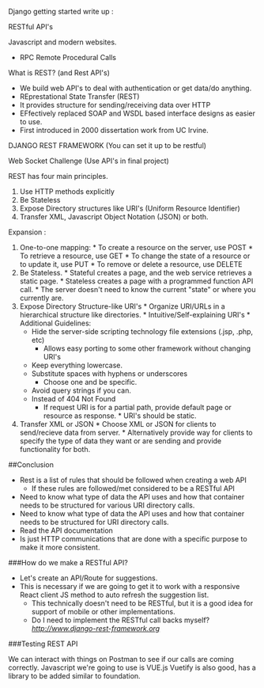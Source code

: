 Django getting started write up :

RESTful API's

Javascript and modern websites.

  * RPC Remote Procedural Calls
  
What is REST? (and Rest API's)

  * We build web API's to deal with authentication or get data/do anything.
  * REprestational State Transfer (REST)
  * It provides structure for sending/receiving data over HTTP
  * EFfectively replaced SOAP and WSDL based interface designs as easier to use.
  * First introduced in 2000 dissertation work from UC Irvine.


DJANGO REST FRAMEWORK (You can set it up to be restful)


Web Socket Challenge (Use API's in final project)

  REST has four main principles.
  1. Use HTTP methods explicitly
  2. Be Stateless
  3. Expose Directory structures like URI's (Uniform Resource Identifier)
  4. Transfer XML, Javascript Object Notation (JSON) or both.

  Expansion :
  1. One-to-one mapping:
    * To create a resource on the server, use POST
    * To retrieve a resource, use GET
    * To change the state of a resource or to update it, use PUT
    * To remove or delete a resource, use DELETE
  2. Be Stateless.
    * Stateful creates a page, and the web service retrieves a static page.
    * Stateless creates a page with a programmed function API call.
    * The server doesn't need to know the current "state" or where you currently are.
  3. Expose Directory Structure-like URI's
    * Organize URI/URLs in a hierarchical structure like directories.
    * Intuitive/Self-explaining URI's
    * Additional Guidelines:
      * Hide the server-side scripting technology file extensions (.jsp, .php, etc)
        * Allows easy porting to some other framework without changing URI's
      * Keep everything lowercase.
      * Substitute spaces with hyphens or underscores
        * Choose one and be specific.
      * Avoid query strings if you can.
      * Instead of 404 Not Found
        * If request URI is for a partial path, provide default page or resource as response.
    * URI's should be static.
  4. Transfer XML or JSON
    * Choose XML or JSON for clients to send/recieve data from server.
    * Alternatively provide way for clients to specify the type of data they want or are sending and
      provide functionality for both.


  ##Conclusion

  * Rest is a list of rules that should be followed when creating a web API
    * If these rules are followed/met considered to be a RESTful API
  * Need to know what type of data the API uses and how that container needs to 
    be structured for various URI directory calls.
  * Need to know what type of data the API uses and how that container needs to be structured for 
    URI directory calls.
  * Read the API documentation
  * Is just HTTP communications that are done with a specific purpose to make it more consistent.


###How do we make a RESTful API?
  * Let's create an API/Route for suggestions.
  * This is necessary if we are going to get it to work with a responsive 
    React client JS method to auto refresh the suggestion list.
    * This technically doesn't need to be RESTful, but it is a good idea for support of mobile 
      or other implementations.
    * Do I need to implement the RESTful call backs myself? _http://www.django-rest-framework.org_


###Testing REST API

  We can interact with things on Postman to see if our calls are coming correctly.
  Javascript we're going to use is VUE.js
  Vuetify is also good, has a library to be added similar to foundation.
  
